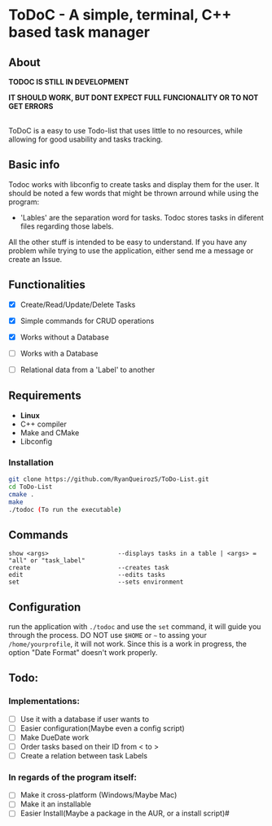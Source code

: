 # ToDoC - A simple, terminal, C++ based task manager

## About
**TODOC IS STILL IN DEVELOPMENT**

**IT SHOULD WORK, BUT DONT EXPECT FULL FUNCIONALITY OR TO NOT GET ERRORS**

\
ToDoC is a easy to use Todo-list that uses little to no resources, while
allowing for good usability and tasks tracking.

## Basic info
Todoc works with libconfig to create tasks and display them for the user. It should be noted a few words that might be thrown arround while using the program:

- 'Lables' are the separation word for tasks. Todoc stores tasks in diferent files regarding those labels.

All the other stuff is intended to be easy to understand. If you have any problem while trying to use the application, either send me a message or create an Issue.


## Functionalities
- [X] Create/Read/Update/Delete Tasks

- [X] Simple commands for CRUD operations

- [X] Works without a Database

- [ ] Works with a Database

- [ ] Relational data from a 'Label' to another


## Requirements
- **Linux**
- C++ compiler 
- Make and CMake
- Libconfig

### Installation
```bash
git clone https://github.com/RyanQueirozS/ToDo-List.git
cd ToDo-List
cmake .
make
./todoc (To run the executable)
```

## Commands

```
show <args>                   --displays tasks in a table | <args> = "all" or "task_label"
create                        --creates task
edit                          --edits tasks
set                           --sets environment
```

## Configuration
run the application with `./todoc` and use the `set` command, it will guide you
through the process. DO NOT use `$HOME` or `~` to assing your
`/home/yourprofile`, it will not work. Since this is a work in progress, the
option "Date Format" doesn't work properly.

## Todo:
### Implementations:
- [ ] Use it with a database if user wants to
- [ ] Easier configuration(Maybe even a config script)
- [ ] Make DueDate  work
- [ ] Order tasks based on their ID from < to >
- [ ] Create a relation between task Labels

### In regards of the program itself:
- [ ] Make it cross-platform (Windows/Maybe Mac)
- [ ] Make it an installable
- [ ] Easier Install(Maybe a package in the AUR, or a install script)#
